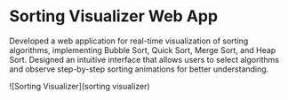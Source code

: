 # Sorting Visualizer Web App

Developed a web application for real-time visualization of sorting algorithms, implementing Bubble Sort, Quick Sort, Merge Sort, and Heap Sort. Designed an intuitive interface that allows users to select algorithms and observe step-by-step sorting animations for better understanding.

![Sorting Visualizer](sorting visualizer)
